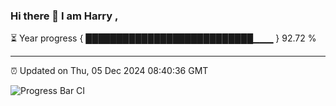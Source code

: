 ### Hi there 👋 I am Harry , 

⏳ Year progress { ███████████████████████████▁▁▁ } 92.72 %

---

⏰ Updated on Thu, 05 Dec 2024 08:40:36 GMT

![Progress Bar CI](https://github.com/duykhang68/duykhang68/workflows/Progress%20Bar%20CI/badge.svg)
